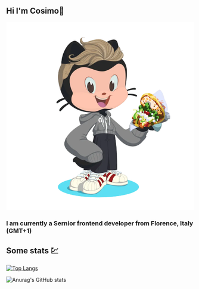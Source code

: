 ## Hi I'm Cosimo👋 

![cosimo's octo](https://github.com/cosimochellini/cosimochellini/blob/main/cosimo.webp)

### I am currently a Sernior frontend developer from Florence, Italy (GMT+1)

## Some stats 💹

[![Top Langs](https://github-readme-stats.vercel.app/api/top-langs/?username=cosimochellini&layout=compact&hide=html,css&theme=dracula&exclude_repo=Lattana.Landing)](https://github.com/anuraghazra/github-readme-stats)

![Anurag's GitHub stats](https://github-readme-stats.vercel.app/api?username=cosimochellini&show_icons=true&theme=dracula)
